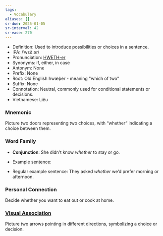 ```yaml
---
tags:
  - Vocabulary
aliases: []
sr-due: 2025-01-05
sr-interval: 42
sr-ease: 270
---
```

- Definition: Used to introduce possibilities or choices in a sentence.
- IPA: /ˈwɛð.ər/
- Pronunciation: [HWETH-er](https://www.google.com/search?q=how+to+pronounce+whether)
- Synonyms: if, either, in case
- Antonym: None
- Prefix: None
- Root: Old English hwæþer - meaning "which of two"
- Suffix: None
- Connotation: Neutral, commonly used for conditional statements or decisions.
- Vietnamese: Liệu

### Mnemonic

Picture two doors representing two choices, with “whether” indicating a choice between them.

### Word Family

- **Conjunction**: She didn't know *whether* to stay or go.

- Example sentence: 
- Regular example sentence: They asked *whether* we’d prefer morning or afternoon.

### Personal Connection

Decide whether you want to eat out or cook at home.

### [Visual Association](https://www.google.com/search?tbm=isch&q=whether)

Picture two arrows pointing in different directions, symbolizing a choice or decision.
